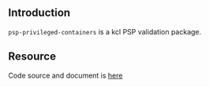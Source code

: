 ## Introduction

`psp-privileged-containers` is a kcl PSP validation package. 

## Resource

Code source and document is [here](https://github.com/kcl-lang/artifacthub/tree/main/psp-privileged-containers)
